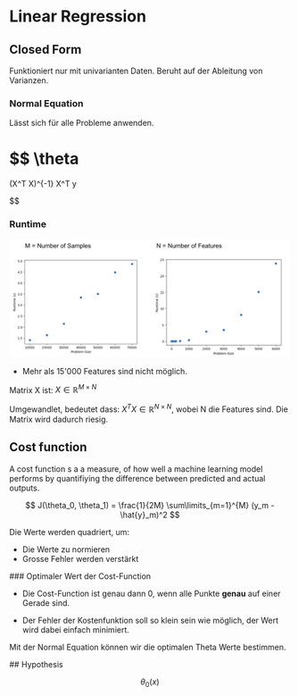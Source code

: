 # Linear Regression

## Closed Form 

Funktioniert nur mit univarianten Daten. Beruht auf der Ableitung von Varianzen.


### Normal Equation

Lässt sich für alle Probleme anwenden.

$$
\theta
=
(X^T X)^{-1}
X^T y

$$

### Runtime

![](images/Linear%20Regression/IMG_0260.jpeg)

- Mehr als 15'000 Features sind nicht möglich.

Matrix X ist: $X \in \mathbb{R}^{M \times N}$

Umgewandlet, bedeutet dass: $X^T X \in \mathbb{R}^{N \times N}$, wobei N die Features sind. Die Matrix wird dadurch riesig.

## Cost function

A cost function s a a measure, of how well a machine learning model performs by quantifiying the difference between predicted and actual outputs.

$$
J(\theta_0, \theta_1) =
\frac{1}{2M}
\sum\limits_{m=1}^{M}
(y_m - \hat{y}_m)^2
$$


Die Werte werden quadriert, um:

- Die Werte zu normieren
- Grosse Fehler werden verstärkt

### Optimaler Wert der Cost-Function

- Die Cost-Function ist genau dann 0, wenn alle Punkte **genau** auf einer Gerade sind.

- Der Fehler der Kostenfunktion soll so klein sein wie möglich, der Wert wird dabei einfach minimiert.

Mit der Normal Equation können wir die optimalen Theta Werte bestimmen.

## Hypothesis

$$
\theta_0(x)
$$
